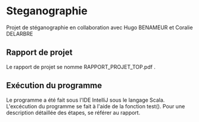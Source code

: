 # Steganographie
Projet de stéganographie en collaboration avec Hugo BENAMEUR et Coralie DELARBRE


## Rapport de projet

Le rapport de projet se nomme RAPPORT_PROJET_TOP.pdf .


## Exécution du programme

Le programme a été fait sous l'IDE IntelliJ sous le langage Scala.
L'excécution du programme se fait à l'aide de la fonction test().
Pour une description détaillée des étapes, se référer au rapport.
